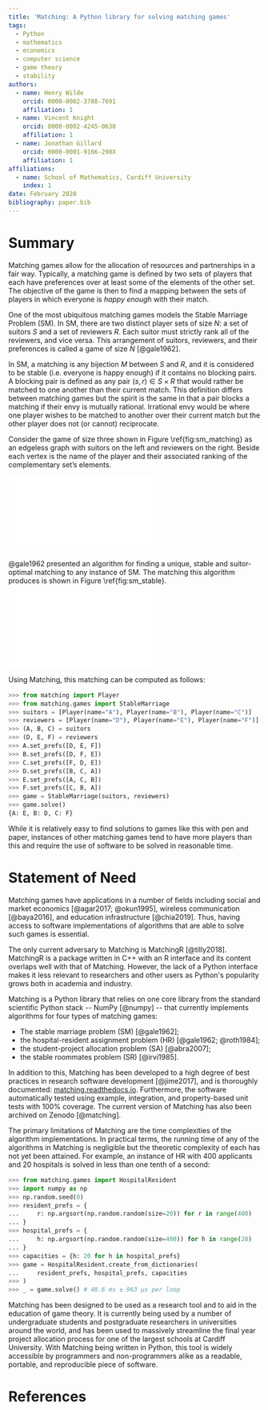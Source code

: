 ```yaml
---
title: 'Matching: A Python library for solving matching games'
tags:
  - Python
  - mathematics
  - economics
  - computer science
  - game theory
  - stability
authors:
  - name: Henry Wilde
    orcid: 0000-0002-3788-7691
    affiliation: 1
  - name: Vincent Knight
    orcid: 0000-0002-4245-0638
    affiliation: 1
  - name: Jonathan Gillard
    orcid: 0000-0001-9166-298X
    affiliation: 1
affiliations:
  - name: School of Mathematics, Cardiff University
    index: 1
date: February 2020
bibliography: paper.bib
---
```


# Summary

Matching games allow for the allocation of resources and partnerships in a fair
way. Typically, a matching game is defined by two sets of players that each have
preferences over at least some of the elements of the other set. The objective
of the game is then to find a mapping between the sets of players in which
everyone is *happy enough* with their match.

One of the most ubiquitous matching games models the Stable Marriage Problem
(SM). In SM, there are two distinct player sets of size $N$: a set of suitors
$S$ and a set of reviewers $R$. Each suitor must strictly rank all of the
reviewers, and vice versa. This arrangement of suitors, reviewers, and
their preferences is called a game of size $N$ [@gale1962].

In SM, a matching is any bijection $M$ between $S$ and $R$, and it is considered
to be stable (i.e. everyone is happy enough) if it contains no blocking pairs.
A blocking pair is defined as any pair $(s, r) \in S \times R$ that would rather
be matched to one another than their current match. This definition differs
between matching games but the spirit is the same in that a pair blocks a
matching if their envy is mutually rational. Irrational envy would be where one
player wishes to be matched to another over their current match but the other
player does not (or cannot) reciprocate.

Consider the game of size three shown in Figure \ref{fig:sm_matching} as an
edgeless graph with suitors on the left and reviewers on the right. Beside each
vertex is the name of the player and their associated ranking of the
complementary set’s elements.

![A game of size three.\label{fig:sm_matching}](img/sm_matching.pdf)

@gale1962 presented an algorithm for finding a unique, stable and suitor-optimal
matching to any instance of SM. The matching this algorithm produces is shown in
Figure \ref{fig:sm_stable}.

![A stable, suitor-optimal solution.\label{fig:sm_stable}](img/sm_stable.pdf)

Using Matching, this matching can be computed as follows:

```python
>>> from matching import Player
>>> from matching.games import StableMarriage
>>> suitors = [Player(name="A"), Player(name="B"), Player(name="C")]
>>> reviewers = [Player(name="D"), Player(name="E"), Player(name="F")]
>>> (A, B, C) = suitors
>>> (D, E, F) = reviewers
>>> A.set_prefs([D, E, F])
>>> B.set_prefs([D, F, E])
>>> C.set_prefs([F, D, E])
>>> D.set_prefs([B, C, A])
>>> E.set_prefs([A, C, B])
>>> F.set_prefs([C, B, A])
>>> game = StableMarriage(suitors, reviewers)
>>> game.solve()
{A: E, B: D, C: F}
```

While it is relatively easy to find solutions to games like this with pen and
paper, instances of other matching games tend to have more players than this and
require the use of software to be solved in reasonable time.

# Statement of Need

Matching games have applications in a number of fields including social and
market economics [@agar2017; @okun1995], wireless communication [@baya2016], and
education infrastructure [@chia2019]. Thus, having access to software
implementations of algorithms that are able to solve such games is essential.

The only current adversary to Matching is MatchingR [@tilly2018]. MatchingR is a
package written in C++ with an R interface and its content overlaps well with
that of Matching. However, the lack of a Python interface makes it less
relevant to researchers and other users as Python's popularity grows both in
academia and industry.

Matching is a Python library that relies on one core library from the
standard scientific Python stack -- NumPy [@numpy] -- that currently implements
algorithms for four types of matching games:

- The stable marriage problem (SM) [@gale1962];
- the hospital-resident assignment problem (HR) [@gale1962; @roth1984];
- the student-project allocation problem (SA) [@abra2007];
- the stable roommates problem (SR) [@irvi1985].

In addition to this, Matching has been developed to a high degree of best
practices in research software development [@jime2017], and is thoroughly
documented: [matching.readthedocs.io](https://matching.readthedocs.io).
Furthermore, the software automatically tested using example, integration, and
property-based unit tests with 100% coverage. The current version of Matching
has also been archived on Zenodo [@matching].

The primary limitations of Matching are the time complexities of the algorithm
implementations. In practical terms, the running time of any of the algorithms
in Matching is negligible but the theoretic complexity of each has not yet been
attained. For example, an instance of HR with 400 applicants and 20 hospitals is
solved in less than one tenth of a second:

```python
>>> from matching.games import HospitalResident
>>> import numpy as np
>>> np.random.seed(0)
>>> resident_prefs = {
...     r: np.argsort(np.random.random(size=20)) for r in range(400)
... }
>>> hospital_prefs = {
...     h: np.argsort(np.random.random(size=400)) for h in range(20)
... }
>>> capacities = {h: 20 for h in hospital_prefs}
>>> game = HospitalResident.create_from_dictionaries(
...     resident_prefs, hospital_prefs, capacities
>>> )
>>> _ = game.solve() # 48.6 ms ± 963 µs per loop
```

Matching has been designed to be used as a research tool and to aid in the
education of game theory. It is currently being used by a number of
undergraduate students and postgraduate researchers in universities around the
world, and has been used to massively streamline the final year project
allocation process for one of the largest schools at Cardiff University. With
Matching being written in Python, this tool is widely accessible by programmers
and non-programmers alike as a readable, portable, and reproducible piece of
software.

# References

